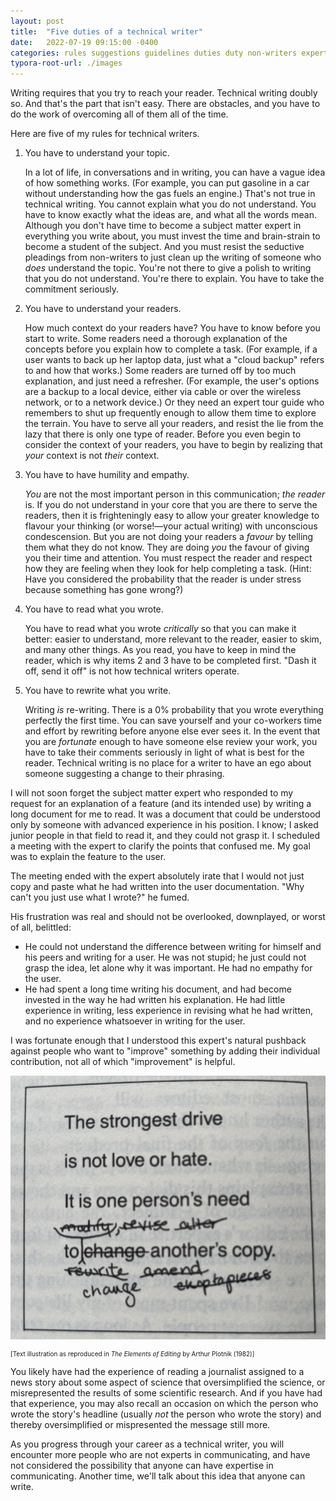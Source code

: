 ```yaml
---
layout: post
title:  "Five duties of a technical writer"
date:   2022-07-19 09:15:00 -0400
categories: rules suggestions guidelines duties duty non-writers experts subject-matter-experts SMEs
typora-root-url: ./images
---
```

Writing requires that you try to reach your reader. Technical writing doubly so. And that's the part that isn't easy. There are obstacles, and you have to do the work of overcoming all of them all of the time.

Here are five of my rules for technical writers.

1. You have to understand your topic.

   In a lot of life, in conversations and in writing, you can have a vague idea of how something works. (For example, you can put gasoline in a car without understanding how the gas fuels an engine.) That's not true in technical writing. You cannot explain what you do not understand. You have to know exactly what the ideas are, and what all the words mean. Although you don't have time to become a subject matter expert in everything you write about, you must invest the time and brain-strain to become a student of the subject. And you must resist the seductive pleadings from non-writers to just clean up the writing of someone who _does_ understand the topic. You're not there to give a polish to writing that you do not understand. You're there to explain. You have to take the commitment seriously.

2. You have to understand your readers.

   How much context do your readers have? You have to know before you start to write. Some readers need a thorough explanation of the concepts before you explain how to complete a task. (For example, if a user wants to back up her laptop data, just what a "cloud backup" refers to and how that works.) Some readers are turned off by too much explanation, and just need a refresher. (For example, the user's options are a backup to a local device, either via cable or over the wireless network, or to a network device.) Or they need an expert tour guide who remembers to shut up frequently enough to allow them time to explore the terrain. You have to serve all your readers, and resist the lie from the lazy that there is only one type of reader. Before you even begin to consider the context of your readers, you have to begin by realizing that _your_ context is not _their_ context.

3. You have to have humility and empathy.

   _You_ are not the most important person in this communication; _the reader_ is. If you do not understand in your core that you are there to serve the readers, then it is frighteningly easy to allow your greater knowledge to flavour your thinking (or worse!&mdash;your actual writing) with unconscious condescension. But you are not doing your readers a _favour_ by telling them what they do not know. They are doing _you_ the favour of giving you their time and attention. You must respect the reader and respect how they are feeling when they look for help completing a task. (Hint: Have you considered the probability that the reader is under stress because something has gone wrong?)

4. You have to read what you wrote.

   You have to read what you wrote _critically_ so that you can make it better: easier to understand, more relevant to the reader, easier to skim, and many other things. As you read, you have to keep in mind the reader, which is why items 2 and 3 have to be completed first. "Dash it off, send it off" is not how technical writers operate.

5. You have to rewrite what you write.

   Writing _is_ re-writing. There is a 0% probability that you wrote everything perfectly the first time. You can save yourself and your co-workers time and effort by rewriting before anyone else ever sees it. In the event that you are _fortunate_ enough to have someone else review your work, you have to take their comments seriously in light of what is best for the reader. Technical writing is no place for a writer to have an ego about someone suggesting a change to their phrasing.

I will not soon forget the subject matter expert who responded to my request for an explanation of a feature (and its intended use) by writing a long document for me to read. It was a document that could be understood only by someone with advanced experience in his position. I know; I asked junior people in that field to read it, and they could not grasp it. I scheduled a meeting with the expert to clarify the points that confused me. My goal was to explain the feature to the user.

The meeting ended with the expert absolutely irate that I would not just copy and paste what he had written into the user documentation. "Why can't you just use what I wrote?" he fumed.

His frustration was real and should not be overlooked, downplayed, or worst of all, belittled: 

- He could not understand the difference between writing for himself and his peers and writing for a user. He was not stupid; he just could not grasp the idea, let alone why it was important. He had no empathy for the user.
- He had spent a long time writing his document, and had become invested in the way he had written his explanation. He had little experience in writing, less experience in revising what he had written, and no experience whatsoever in writing for the user.

I was fortunate enough that I understood this expert's natural pushback against people who want to "improve" something by adding their individual contribution, not all of which "improvement" is helpful. 

![Text illustration reading "The strongest drive is not love or hate. It is one person's need to ~~change~~ ~~modify~~ ~~revise~~ ~~alter~~ ~~rewrite~~ ~~amend~~ ~~chop to pieces~~ change another's copy."](/../../images-posts/The-strongest-drive.png)

<p style="font-size: 10px">[Text illustration as reproduced in <cite>The Elements of Editing</cite> by Arthur Plotnik (1982)]</p>

You likely have had the experience of reading a journalist assigned to a news story about some aspect of science that oversimplified the science, or misrepresented the results of some scientific research. And if you have had that experience, you may also recall an occasion on which the person who wrote the story's headline (usually _not_ the person who wrote the story) and thereby oversimplified or mispresented the message still more.

As you progress through your career as a technical writer, you will encounter more people who are not experts in communicating, and have not considered the possibility that anyone can have expertise in communicating. Another time, we'll talk about this idea that anyone can write.
